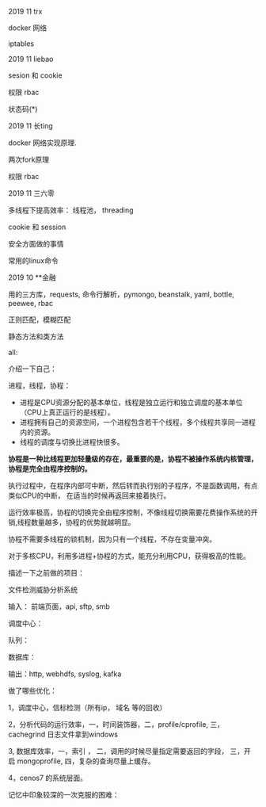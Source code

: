 2019 11 trx

docker 网络

iptables 



2019 11 liebao

sesion 和 cookie

权限 rbac

状态码(*)



2019 11 长ting

docker 网络实现原理.

两次fork原理

权限 rbac



2019 11 三六零

多线程下提高效率：	线程池， threading

cookie 和 session

安全方面做的事情

常用的linux命令



2019  10  **金融

用的三方库，requests, 命令行解析，pymongo, beanstalk, yaml, bottle, peewee, rbac

正则匹配，模糊匹配

静态方法和类方法



all:

介绍一下自己：



进程，线程，协程：

- 进程是CPU资源分配的基本单位，线程是独立运行和独立调度的基本单位（CPU上真正运行的是线程）。
- 进程拥有自己的资源空间，一个进程包含若干个线程，多个线程共享同一进程内的资源。
- 线程的调度与切换比进程快很多。

**协程是一种比线程更加轻量级的存在，最重要的是，协程不被操作系统内核管理，协程是完全由程序控制的。**

执行过程中，在程序内部可中断，然后转而执行别的子程序，不是函数调用，有点类似CPU的中断， 在适当的时候再返回来接着执行。

运行效率极高，协程的切换完全由程序控制，不像线程切换需要花费操作系统的开销,线程数量越多，协程的优势就越明显。

协程不需要多线程的锁机制，因为只有一个线程，不存在变量冲突。

对于多核CPU，利用多进程+协程的方式，能充分利用CPU，获得极高的性能。



描述一下之前做的项目：

文件检测威胁分析系统

输入： 前端页面，api,  sftp, smb  

调度中心： 

队列：

数据库：

输出：http,  webhdfs, syslog, kafka



做了哪些优化：

1，调度中心，信标检测（所有ip， 域名 等的回收）

2，分析代码的运行效率，一，时间装饰器，二，profile/cprofile, 三，cachegrind 日志文件拿到windows

3,  数据库效率，一，索引 ， 二，调用的时候尽量指定需要返回的字段， 三，开启 mongoprofile, 四，复杂的查询尽量上缓存。

4，cenos7 的系统层面。



记忆中印象较深的一次克服的困难：



